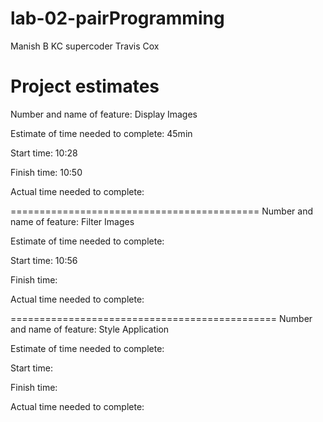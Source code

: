 # lab-02-pairProgramming

Manish B KC supercoder
Travis Cox

# Project estimates

Number and name of feature: Display Images

Estimate of time needed to complete: 45min

Start time: 10:28

Finish time: 10:50

Actual time needed to complete:

===========================================
Number and name of feature: Filter Images

Estimate of time needed to complete:

Start time: 10:56

Finish time:

Actual time needed to complete:

==============================================
Number and name of feature: Style Application

Estimate of time needed to complete:

Start time:

Finish time:

Actual time needed to complete:
